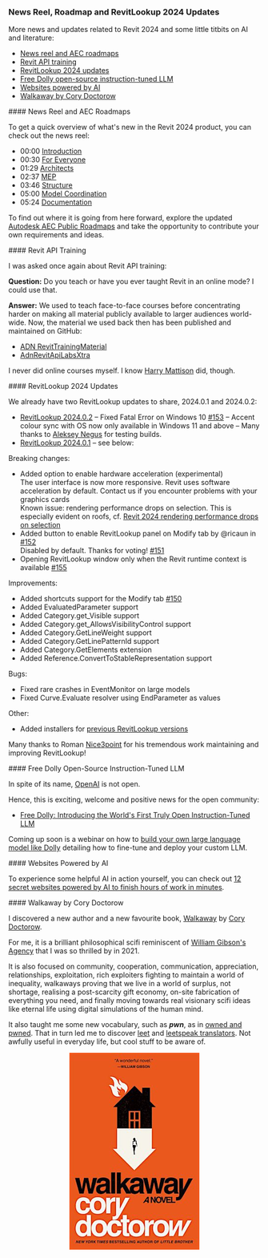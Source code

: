 <head>
<meta http-equiv="Content-Type" content="text/html; charset=utf-8">
<link rel="stylesheet" type="text/css" href="bc.css">
<script src="https://cdn.rawgit.com/google/code-prettify/master/loader/run_prettify.js" type="text/javascript"></script>
</head>

<!---

- What's new in Revit 2024 release reel
  https://youtu.be/qA74NHN8lh0
  https://youtu.be/qA74NHN8lh0?t=2
  https://youtu.be/qA74NHN8lh0?t=30
  https://youtu.be/qA74NHN8lh0?t=89
  https://youtu.be/qA74NHN8lh0?t=157
  https://youtu.be/qA74NHN8lh0?t=226
  https://youtu.be/qA74NHN8lh0?t=300
  https://youtu.be/qA74NHN8lh0?t=324
  Chapters
  00:00 Introduction https://www.youtube.com/watch?v=qA74NHN8lh0&list=RDCMUC605NHqEkxXsFYdoPrD6mOg&index=1&t=0s
  00:30 For Everyone https://www.youtube.com/watch?v=qA74NHN8lh0&list=RDCMUC605NHqEkxXsFYdoPrD6mOg&index=1&t=30s
  01:29 Architects
  02:37 MEP
  03:46 Structure
  05:00 Model Coordination
  05:24 Documentation

- https://blogs.autodesk.com/revit/roadmap/

- webinar
  AEC Collection Essentials:
  What’s New in Revit 2024
  https://www.autodesk.com/webinars/aec/revit-whats-new-2024
  https://twitter.com/AutodeskRevit/status/1645819085886717956?s=20

- RevitLookup 2024
  https://github.com/jeremytammik/RevitLookup/blob/dev_winui/Changelog.md

- RevitLookup 2024.0.1
  https://github.com/jeremytammik/RevitLookup/releases/tag/2024.0.1

- RevitLookup 2024.0.2
  Fixed Fatal Error on Windows 10 #153
  Accent colour sync with OS now only available in Windows 11 and above. Many thanks to Aleksey Negus for testing builds
  https://github.com/jeremytammik/RevitLookup/releases/tag/2024.0.2

- WPF UI
  https://github.com/jeremytammik/RevitLookup/discussions/149#discussioncomment-5565125
  gaborschnierer
  Awesome job! Thank you for your contributions!
  I really like the winui style wpf windows. I tried to achieve a similar result for my project, but failed. I'll dive into into the code, but if you can recommend any guides and tweaks to get a basic winui style window displayed in Revit, that would save me a ton of brainwork. 😅
  Nice3point
  Thank you, I'm very pleased) The easiest way is to copy the UI project from RevitLookup. You will not be able to use the original winui project because it is tied to the use of the static Appication.Current property, which is not available for the dll applications that are used in Revit.
  In addition, you should not forget to add the manifest file to your application)
  изображение
  /Users/jta/a/doc/revit/tbc/git/a/img/wpf_ui_app_manifest.png
  There are probably no manuals, just learning the code 😉
  Using Microsoft.Extensions.Hosting.Host is optional, you can create a regular window, new FluentWindow() and call the ShowDialog() method, if you tell me what fails you, I can give more information)
  gaborschnierer reacted with rocket emoji
  Thanks for the tip. Tried the Host way as well, but it just starts to get so dependent on RevitLookup classes like Host and IWindow, that I gave up. Alternatively newing up the FluentWindow and calling ShowDialog() throws when trying to remove the backdrop. Do you have any quick tips? If not, don't worry, it's not so vital.
  Nice3point
  The documentation used to be here https://wpfui.lepo.co/documentation/, unfortunately it is not available nowTry running this project on your computer and learn how it works
  gaborschnierer
  Yea, I'll build it from ground up when I get the chance. Thanks! 🙏
  https://github.com/lepoco/wpfui

- Revit API training
  Q Do you teach or have you ever taught Revit in an online mode? I could use that.
  A We used to teach face-to-face courses and published the material on GitHub:
  https://github.com/ADN-DevTech/RevitTrainingMaterial
  https://github.com/jeremytammik/AdnRevitApiLabsXtra
  I never did online. I know Harry Mattison did:
  https://www.youtube.com/user/BoostYourBIM

- Siemens and Microsoft drive industrial productivity with generative artificial intelligence
  https://new.siemens.com/us/en/company/press/press-releases/digital-industries/siemens-microsoft-generative-artificial-intelligence.html

- Free Dolly: Introducing the World's First Truly Open Instruction-Tuned LLM
  https://www.databricks.com/blog/2023/04/12/dolly-first-open-commercially-viable-instruction-tuned-llm

- Build Your Own Large Language Model Like Dolly
  How to fine-tune and deploy your custom LLM
  https://www.databricks.com/resources/webinar/build-your-own-large-language-model-dolly

- 12 secret websites powered by AI to finish hours of work in minutes
  https://twitter.com/heyBarsee/status/1646161514682884099?s=20

- Cory Doctorow
  pwn
  https://en.wikipedia.org/wiki/Leet#Owned_and_pwned
  leet
  leetspeak
  https://md5decrypt.net/en/Leet-translator/#results

twitter:

News reel, roadmap and RevitLookup 2024 update,
for the @AutodeskRevit #BIM #RevitAPI @DynamoBIM @AutodeskAPS

-
 ...

linkedin:


#BIM #DynamoBIM #AutodeskAPS #Revit #API #IFC #SDK #Autodesk #AEC #adsk

the [Revit API discussion forum](http://forums.autodesk.com/t5/revit-api-forum/bd-p/160) thread

<center>
<img src="img/" alt="" title="" width="600"/>
<p style="font-size: 80%; font-style:italic"></p>
</center>

-->

### News Reel, Roadmap and RevitLookup 2024 Updates

More news and updates related to Revit 2024 and some little titbits on AI and literature:

- [News reel and AEC roadmaps](#2)
- [Revit API training](#3)
- [RevitLookup 2024 updates](#4)
- [Free Dolly open-source instruction-tuned LLM](#5)
- [Websites powered by AI](#6)
- [Walkaway by Cory Doctorow](#7)

####<a name="2"></a> News Reel and AEC Roadmaps

To get a quick overview of what's new in the Revit 2024 product, you can check out the news reel:

- 00:00 [Introduction](https://youtu.be/qA74NHN8lh0)
- 00:30 [For Everyone](https://youtu.be/qA74NHN8lh0?t=30)
- 01:29 [Architects](https://youtu.be/qA74NHN8lh0?t=89)
- 02:37 [MEP](https://youtu.be/qA74NHN8lh0?t=157)
- 03:46 [Structure](https://youtu.be/qA74NHN8lh0?t=226)
- 05:00 [Model Coordination](https://youtu.be/qA74NHN8lh0?t=300)
- 05:24 [Documentation](https://youtu.be/qA74NHN8lh0?t=324)

To find out where it is going from here forward, explore
the updated [Autodesk AEC Public Roadmaps](https://blogs.autodesk.com/revit/roadmap/) and
take the opportunity to contribute your own requirements and ideas.

####<a name="3"></a> Revit API Training

I was asked once again about Revit API training:

**Question:** Do you teach or have you ever taught Revit in an online mode? I could use that.

**Answer:** We used to teach face-to-face courses before concentrating harder on making all material  publicly available to larger audiences world-wide.
Now, the material we used back then has been published and maintained on GitHub:

- [ADN RevitTrainingMaterial](https://github.com/ADN-DevTech/RevitTrainingMaterial)
- [AdnRevitApiLabsXtra](https://github.com/jeremytammik/AdnRevitApiLabsXtra)

I never did online courses myself.
I know [Harry Mattison](https://www.youtube.com/user/BoostYourBIM) did, though.

####<a name="4"></a> RevitLookup 2024 Updates

We already have two RevitLookup updates to share, 2024.0.1 and 2024.0.2:

- [RevitLookup 2024.0.2](https://github.com/jeremytammik/RevitLookup/releases/edit/2024.0.2)
  &ndash; Fixed Fatal Error on Windows 10 [#153](https://github.com/jeremytammik/RevitLookup/issues/153)
  &ndash; Accent colour sync with OS now only available in Windows 11 and above
  &ndash; Many thanks to [Aleksey Negus](https://t.me/a_negus) for testing builds.
- [RevitLookup 2024.0.1](https://github.com/jeremytammik/RevitLookup/releases/edit/2024.0.1) &ndash; see below:

Breaking changes:

- Added option to enable hardware acceleration (experimental)
<br/>The user interface is now more responsive. Revit uses software acceleration by default. Contact us if you encounter problems with your graphics cards
<br/>Known issue: rendering performance drops on selection. This is especially evident on roofs,
  cf. [Revit 2024 rendering performance drops on selection](https://forums.autodesk.com/t5/revit-api-forum/revit-2024-rendering-performance-drops-on-selection/td-p/11878396)
- Added button to enable RevitLookup panel on Modify tab by @ricaun in [#152](https://github.com/jeremytammik/RevitLookup/pull/152)
<br/>Disabled by default. Thanks for voting! [#151](https://github.com/jeremytammik/RevitLookup/discussions/151)
- Opening RevitLookup window only when the Revit runtime context is available [#155](https://github.com/jeremytammik/RevitLookup/issues/155)

Improvements:

- Added shortcuts support for the Modify tab [#150](https://github.com/jeremytammik/RevitLookup/issues/150)
- Added EvaluatedParameter support
- Added Category.get_Visible support
- Added Category.get_AllowsVisibilityControl support
- Added Category.GetLineWeight support
- Added Category.GetLinePatternId support
- Added Category.GetElements extension
- Added Reference.ConvertToStableRepresentation support

Bugs:

- Fixed rare crashes in EventMonitor on large models
- Fixed Curve.Evaluate resolver using EndParameter as values

Other:

- Added installers for [previous RevitLookup versions](https://github.com/jeremytammik/RevitLookup/wiki/Versions)

Many thanks to Roman [Nice3point](https://github.com/Nice3point) for his tremendous work maintaining and improving RevitLookup!

####<a name="5"></a> Free Dolly Open-Source Instruction-Tuned LLM

In spite of its name, [OpenAI](https://en.wikipedia.org/wiki/OpenAI) is not open.

Hence, this is exciting, welcome  and positive news for the open community:

- [Free Dolly: Introducing the World's First Truly Open Instruction-Tuned LLM](https://www.databricks.com/blog/2023/04/12/dolly-first-open-commercially-viable-instruction-tuned-llm)

Coming up soon is a webinar on how
to [build your own large language model like Dolly](https://www.databricks.com/resources/webinar/build-your-own-large-language-model-dolly) detailing
how to fine-tune and deploy your custom LLM.

####<a name="6"></a> Websites Powered by AI

To experience some helpful AI in action yourself, you can check
out [12 secret websites powered by AI to finish hours of work in minutes](https://twitter.com/heyBarsee/status/1646161514682884099?s=20).

####<a name="7"></a> Walkaway by Cory Doctorow

I discovered a new author and a new favourite book,
[Walkaway](https://en.wikipedia.org/wiki/Walkaway_(Doctorow_novel))
by [Cory Doctorow](https://en.wikipedia.org/wiki/Cory_Doctorow).

For me, it is a brilliant philosophical scifi reminiscent
of [William Gibson's Agency](https://thebuildingcoder.typepad.com/blog/2021/10/sci-fi-languages-and-pipe-insulation-retrieval.html#4) that I was so thrilled by in 2021.

It is also focused on community, cooperation, communication, appreciation, relationships, exploitation, rich exploiters fighting to maintain a world of inequality, walkaways proving that we live in a world of surplus, not shortage, realising a post-scarcity gift economy, on-site fabrication of everything you need, and finally moving towards real visionary scifi ideas like eternal life using digital simulations of the human mind.

It also taught me some new vocabulary,
such as <span style="font-weight: bold; font-style: italic;">pwn</span>,
as in [owned and pwned](https://en.wikipedia.org/wiki/Leet#Owned_and_pwned).
That in turn led me to discover [leet](https://en.wikipedia.org/wiki/Leet) and
[leetspeak translators](https://duckduckgo.com/?q=leetspeak+translator).
Not awfully useful in everyday life, but cool stuff to be aware of.

<center>
<img src="img/walkaway_cory_doctorow.jpg" alt="Walkaway by Cory Doctorow" title="Walkaway by Cory Doctorow" width="260"/> <!-- Pixel Height: 393 Pixel Width: 260 -->
</center>
